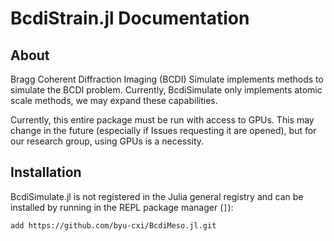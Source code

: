 # BcdiStrain.jl Documentation

## About

Bragg Coherent Diffraction Imaging (BCDI) Simulate implements methods to simulate the BCDI problem. Currently, BcdiSimulate only implements atomic scale methods, we may expand these capabilities. 

Currently, this entire package must be run with access to GPUs. This may change in the future (especially if Issues requesting it are opened), but for our research group, using GPUs is a necessity.

## Installation

BcdiSimulate.jl is not registered in the Julia general registry and can be installed by running in the REPL package manager (```]```):

```
add https://github.com/byu-cxi/BcdiMeso.jl.git
```
